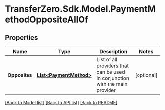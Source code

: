 
# TransferZero.Sdk.Model.PaymentMethodOppositeAllOf

## Properties

Name | Type | Description | Notes
------------ | ------------- | ------------- | -------------
**Opposites** | [**List&lt;PaymentMethod&gt;**](PaymentMethod.md) | List of all providers that can be used in conjunction with the main provider | [optional] 

[[Back to Model list]](../README.md#documentation-for-models)
[[Back to API list]](../README.md#documentation-for-api-endpoints)
[[Back to README]](../README.md)

